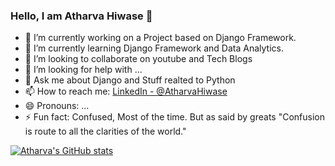 ### Hello, I am Atharva Hiwase 👋

- 🔭 I’m currently working on a Project based on Django Framework.
- 🌱 I’m currently learning Django Framework and Data Analytics.
- 👯 I’m looking to collaborate on youtube and Tech Blogs
- 🤔 I’m looking for help with ...
- 💬 Ask me about Django and Stuff realted to Python 
- 📫 How to reach me: [LinkedIn - @AtharvaHiwase](https://www.linkedin.com/in/atharva-hiwase-92810014b/)
- 😄 Pronouns: ...
- ⚡ Fun fact: Confused, Most of the time. But as said by greats "Confusion is route to all the clarities of the world."

[![Atharva's GitHub stats](https://github-readme-stats.vercel.app/api?username=atharva07)](https://github.com/anuraghazra/github-readme-stats)
